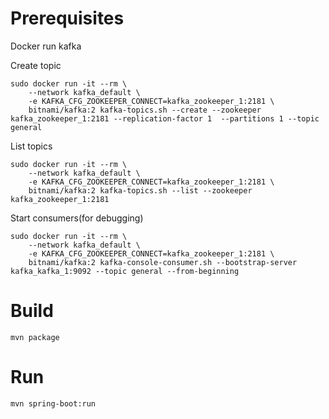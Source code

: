 # Prerequisites 

Docker run kafka 

Create topic 
```
sudo docker run -it --rm \
    --network kafka_default \
    -e KAFKA_CFG_ZOOKEEPER_CONNECT=kafka_zookeeper_1:2181 \
    bitnami/kafka:2 kafka-topics.sh --create --zookeeper kafka_zookeeper_1:2181 --replication-factor 1  --partitions 1 --topic general
```

List topics 
```
sudo docker run -it --rm \
    --network kafka_default \
    -e KAFKA_CFG_ZOOKEEPER_CONNECT=kafka_zookeeper_1:2181 \
    bitnami/kafka:2 kafka-topics.sh --list --zookeeper kafka_zookeeper_1:2181
```

Start consumers(for debugging)
```
sudo docker run -it --rm \
    --network kafka_default \
    -e KAFKA_CFG_ZOOKEEPER_CONNECT=kafka_zookeeper_1:2181 \
    bitnami/kafka:2 kafka-console-consumer.sh --bootstrap-server kafka_kafka_1:9092 --topic general --from-beginning
```

# Build
```
mvn package
```

# Run
```
mvn spring-boot:run
```

